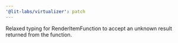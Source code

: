 ```yaml
---
'@lit-labs/virtualizer': patch
---
```


Relaxed typing for RenderItemFunction to accept an unknown result returned from the function.

